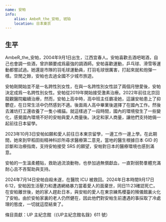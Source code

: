 ```yaml
---
name: 安帕
info:
    alias: AmbeR_the_安帕, 琥珀
    location: 日本東京
---
```


## 生平

AmbeR\_the\_安帕，2004年9月1日出生，江西宜春人。安帕喜歡去酒吧喝酒，自己也會調一些酒，曾許願要成爲最強的調酒師。安帕喜歡運動，乒乓球、滑雪等運動都嘗試過。她還是市隊的羽毛球運動員，打羽毛球很厲害，打起來就和炮彈一樣。空閒之餘，安帕也去過全國不少城市旅遊。

安帕剛開始並不是一名跨性別女性，在與一名跨性別女性談了兩個月戀愛後，安帕決定成爲一名跨性別女性。安帕從2019年開始接受激素治療。2022年前往北京回龍觀醫院繼續治療，然而，安帕上高中時，高中班主任霸凌她，這讓安帕患上了抑鬱症，在日常生活中仍然感到不適。後面兩人高中畢業後選擇了在國內工作。然後去濰坊打工還收養了一隻小橘貓。就這樣過了一段時間，國內的環境發生了一些變化，感覺國內環境不好的安帕與愛人商量後。決定和家人商量，讓他們支持她倆一起前往日本留學。


2023年10月3日安帕如願和愛人前往日本東京留學，一邊工作一邊上學。在此期間，她來到早稻田街精神科診所尋求醫療第二意見，當地的醫生根據日本 GID 的診斷和治療指南，支持安帕接受 SRS 的願望，安帕對日本的醫療環境也感到滿意。

安帕的一生溫柔體貼，救助過流浪動物，也參加過無償獻血，一直對弱勢羣體充滿耐心且不吝幫助與支持。

2024年7月14日安帕自殺未遂，在醫院 ICU 被救回。2024年日本時間9月17日6:12，安帕因生活壓力和遭遇網絡暴力當着愛人的面棄世，同日11:23確認死亡。在安帕離世後，她的家人趕赴日本，與安帕的愛人在東京練馬櫻臺的殯儀館裏火化了安帕。由於安帕家裏的老人仍然健在，因此他們對安帕生前遭遇的事採取了冷處理的態度，一切就這麼結束了。

條目貢獻：UP 主紀念館（《UP主紀念館名錄》611 號）

